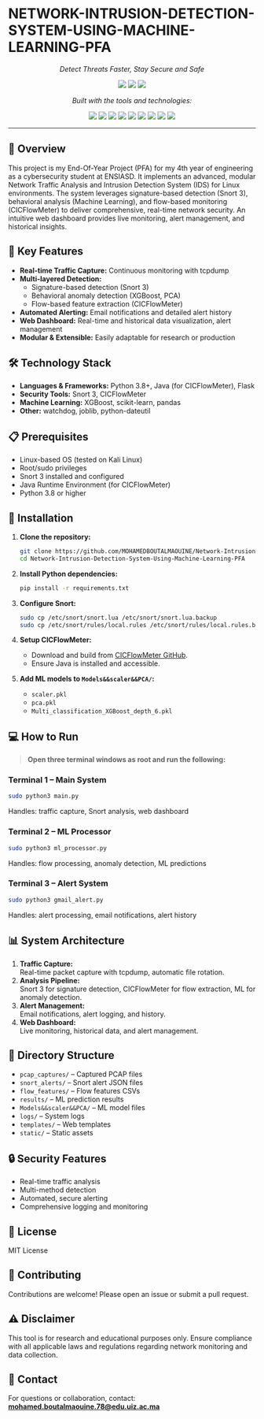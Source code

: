 # NETWORK-INTRUSION-DETECTION-SYSTEM-USING-MACHINE-LEARNING-PFA

<p align="center">
  <em>Detect Threats Faster, Stay Secure and Safe</em>
</p>

<p align="center">
  <img src="https://img.shields.io/badge/last%20commit-today-brightgreen" />
  <img src="https://img.shields.io/badge/java-41.5%25-blue" />
  <img src="https://img.shields.io/badge/languages-7-informational" />
</p>

<p align="center">
  <em>Built with the tools and technologies:</em>
</p>

<p align="center">
  <img src="https://img.shields.io/badge/Flask-black?logo=flask" />
  <img src="https://img.shields.io/badge/JSON-black?logo=json" />
  <img src="https://img.shields.io/badge/Markdown-black?logo=markdown" />
  <img src="https://img.shields.io/badge/scikit-learn-orange?logo=scikit-learn" />
  <img src="https://img.shields.io/badge/Gradle-02303A?logo=gradle" />
  <img src="https://img.shields.io/badge/XML-0060ac?logo=xml" />
  <img src="https://img.shields.io/badge/Python-3776AB?logo=python" />
  <img src="https://img.shields.io/badge/bat-4B4B77?logo=windows-terminal" />
  <img src="https://img.shields.io/badge/pandas-150458?logo=pandas" />
</p>

---

## 🌟 Overview

This project is my End-Of-Year Project (PFA) for my 4th year of engineering as a cybersecurity student at ENSIASD. It implements an advanced, modular Network Traffic Analysis and Intrusion Detection System (IDS) for Linux environments. The system leverages signature-based detection (Snort 3), behavioral analysis (Machine Learning), and flow-based monitoring (CICFlowMeter) to deliver comprehensive, real-time network security. An intuitive web dashboard provides live monitoring, alert management, and historical insights.

## 🚀 Key Features

- **Real-time Traffic Capture:** Continuous monitoring with tcpdump
- **Multi-layered Detection:**
  - Signature-based detection (Snort 3)
  - Behavioral anomaly detection (XGBoost, PCA)
  - Flow-based feature extraction (CICFlowMeter)
- **Automated Alerting:** Email notifications and detailed alert history
- **Web Dashboard:** Real-time and historical data visualization, alert management
- **Modular & Extensible:** Easily adaptable for research or production

## 🛠️ Technology Stack

- **Languages & Frameworks:** Python 3.8+, Java (for CICFlowMeter), Flask
- **Security Tools:** Snort 3, CICFlowMeter
- **Machine Learning:** XGBoost, scikit-learn, pandas
- **Other:** watchdog, joblib, python-dateutil

## 📋 Prerequisites

- Linux-based OS (tested on Kali Linux)
- Root/sudo privileges
- Snort 3 installed and configured
- Java Runtime Environment (for CICFlowMeter)
- Python 3.8 or higher

## 🚀 Installation

1. **Clone the repository:**
   ```bash
   git clone https://github.com/MOHAMEDBOUTALMAOUINE/Network-Intrusion-Detection-System-Using-Machine-Learning-PFA.git
   cd Network-Intrusion-Detection-System-Using-Machine-Learning-PFA
   ```

2. **Install Python dependencies:**
   ```bash
   pip install -r requirements.txt
   ```

3. **Configure Snort:**
   ```bash
   sudo cp /etc/snort/snort.lua /etc/snort/snort.lua.backup
   sudo cp /etc/snort/rules/local.rules /etc/snort/rules/local.rules.backup
   ```

4. **Setup CICFlowMeter:**
   - Download and build from [CICFlowMeter GitHub](https://github.com/ahlashkari/CICFlowMeter).
   - Ensure Java is installed and accessible.

5. **Add ML models to `Models&&scaler&&PCA/`:**
   - `scaler.pkl`
   - `pca.pkl`
   - `Multi_classification_XGBoost_depth_6.pkl`

## 💻 How to Run

> **Open three terminal windows as root and run the following:**

### Terminal 1 – Main System
```bash
sudo python3 main.py
```
Handles: traffic capture, Snort analysis, web dashboard

### Terminal 2 – ML Processor
```bash
sudo python3 ml_processor.py
```
Handles: flow processing, anomaly detection, ML predictions

### Terminal 3 – Alert System
```bash
sudo python3 gmail_alert.py
```
Handles: alert processing, email notifications, alert history

## 📊 System Architecture

1. **Traffic Capture:**  
   Real-time packet capture with tcpdump, automatic file rotation.
2. **Analysis Pipeline:**  
   Snort 3 for signature detection, CICFlowMeter for flow extraction, ML for anomaly detection.
3. **Alert Management:**  
   Email notifications, alert logging, and history.
4. **Web Dashboard:**  
   Live monitoring, historical data, and alert management.

## 📁 Directory Structure

- `pcap_captures/` – Captured PCAP files
- `snort_alerts/` – Snort alert JSON files
- `flow_features/` – Flow features CSVs
- `results/` – ML prediction results
- `Models&&scaler&&PCA/` – ML model files
- `logs/` – System logs
- `templates/` – Web templates
- `static/` – Static assets

## 🔒 Security Features

- Real-time traffic analysis
- Multi-method detection
- Automated, secure alerting
- Comprehensive logging and monitoring

## 📝 License

MIT License

## 👥 Contributing

Contributions are welcome! Please open an issue or submit a pull request.

## ⚠️ Disclaimer

This tool is for research and educational purposes only. Ensure compliance with all applicable laws and regulations regarding network monitoring and data collection.

## 📧 Contact

For questions or collaboration, contact:  
**mohamed.boutalmaouine.78@edu.uiz.ac.ma**
